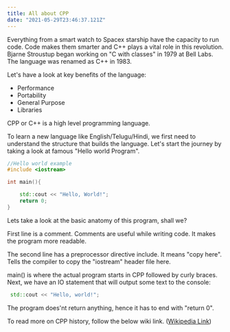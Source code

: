 ```yaml
---
title: All about CPP
date: "2021-05-29T23:46:37.121Z"
---
```

Everything from a smart watch to Spacex starship have the capacity to run code.
Code makes them smarter and C++ plays a vital role in this revolution.
Bjarne Stroustup began working on "C with classes" in 1979 at Bell Labs. The language was renamed as C++ in 1983.

Let's have a look at key benefits of the language:

- Performance
- Portability
- General Purpose
- Libraries

CPP or C++ is a high level programming language. 

To learn a new language like English/Telugu/Hindi, we first need to understand the structure that builds the language.
Let's start the journey by taking a look at famous "Hello world Program".

```cpp
//Hello world example
#include <iostream>

int main(){

    std::cout << "Hello, World!";
    return 0;
}                                         

```
Lets take a look at the basic anatomy of this program, shall we?

First line is a comment. Comments are useful while writing code. It makes the program more readable.

The second line has a preprocessor directive include. It means "copy here". Tells the compiler to copy the "iostream" header file here.

main() is where the actual program starts in CPP followed by curly braces.
Next, we have an IO statement that will output some text to the console:

```cpp
 std::cout << "Hello, world!";
```

The program does'nt return anything, hence it has to end with "return 0".

To read more on CPP history, follow the below wiki link.
([Wikipedia Link](https://en.wikipedia.org/wiki/C%2B%2B))



